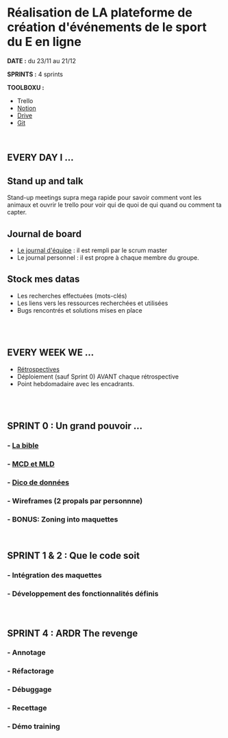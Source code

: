 # Réalisation de LA plateforme de création d'événements de le sport du E en ligne

**DATE :** du 23/11 au 21/12

**SPRINTS :** 4 sprints

**TOOLBOXU :** 
- Trello
- [Notion](https://www.notion.so/VERSUS-d19fa0aad17b48ca96c9422ce8b16409)
- [Drive](https://drive.google.com/drive/u/1/folders/1dmkYm0coyNuug1G33jzWaw-UO31IDY9p)
- [Git](https://github.com/O-clock-Cheesecake/projet-5-versus/)

<br />

## EVERY DAY I ...
## Stand up and talk
Stand-up meetings supra mega rapide pour savoir comment vont les animaux et ouvrir le trello pour voir qui de quoi de qui quand ou comment ta capter.

## Journal de board
- [Le journal d'équipe](https://github.com/O-clock-Cheesecake/projet-5-versus/wiki/Carnet-de-bord) : il est rempli par le scrum master
- Le journal personnel : il est propre à chaque membre du groupe.

## Stock mes datas
- Les recherches effectuées (mots-clés)
- Les liens vers les ressources recherchées et utilisées
- Bugs rencontrés et solutions mises en place

<br />
<br />

## EVERY WEEK WE ...
- [Rétrospectives](https://github.com/O-clock-Cheesecake/Projects/blob/master/feuille-de-route.md#r%C3%A9trospectives)
- Déploiement (sauf Sprint 0) AVANT chaque rétrospective
- Point hebdomadaire avec les encadrants.

<br />
<br />

## SPRINT 0 : Un grand pouvoir ...
### - [La bible](https://github.com/O-clock-Cheesecake/Projects/blob/master/feuille-de-route.md#1-le-cahier-des-charges)
### - [MCD et MLD](https://kourou.oclock.io/ressources/fiche-recap/bases-de-donnees/)
### - [Dico de données](https://kourou.oclock.io/ressources/fiche-recap/dictionnaire-de-donnees/)
### - Wireframes (2 propals par personnne)
### - BONUS: Zoning into maquettes

<br />

## SPRINT 1 & 2 : Que le code soit
### - Intégration des maquettes
### - Développement des fonctionnalités définis
###

<br />

## SPRINT 4 : ARDR The revenge
### - Annotage
### - Réfactorage
### - Débuggage
### - Recettage
### - Démo training
